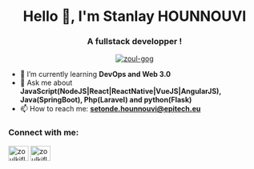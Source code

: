 <h1 align="center">Hello 👋, I'm Stanlay HOUNNOUVI</h1>
<h3 align="center">A fullstack developper !</h3>

<p align="center"> <a href="https://github.com/ryo-ma/github-profile-trophy"><img src="https://github-profile-trophy.vercel.app/?username=zoul-gog" alt="zoul-gog" /></a> </p>

- 🌱 I’m currently learning **DevOps and Web 3.0**
- 💬 Ask me about **JavaScript(NodeJS|React|ReactNative|VueJS|AngularJS), Java(SpringBoot), Php(Laravel) and python(Flask)**
- 📫 How to reach me: **setonde.hounnouvi@epitech.eu**

<h3 align="left">Connect with me:</h3>
<p align="left">
<a href="https://twitter.com/STILISKY_" target="blank"><img align="center" src="https://raw.githubusercontent.com/rahuldkjain/github-profile-readme-generator/master/src/images/icons/Social/twitter.svg" alt="zoulkiflesalif1" height="30" width="40" /></a>
<a href="https://www.linkedin.com/in/stanlay-hounnouvi-9a483a15b/" target="blank"><img align="center" src="https://raw.githubusercontent.com/rahuldkjain/github-profile-readme-generator/master/src/images/icons/Social/linked-in-alt.svg" alt="zoulkifle-salifou-4910821b2" height="30" width="40" /></a>
</p>

<!--
**Stilisky/Stilisky** is a ✨ _special_ ✨ repository because its `README.md` (this file) appears on your GitHub profile.

Here are some ideas to get you started:

- 🔭 I’m currently working on ...
- 🌱 I’m currently learning ...
- 👯 I’m looking to collaborate on ...
- 🤔 I’m looking for help with ...
- 💬 Ask me about ...
- 📫 How to reach me: ...
- 😄 Pronouns: ...
- ⚡ Fun fact: ...
-->
